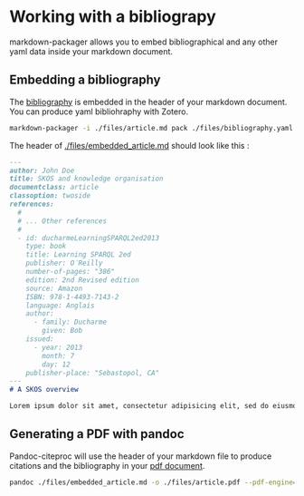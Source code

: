 # Working with a bibliograpy

markdown-packager allows you to embed bibliographical and any other yaml data inside your markdown document.

## Embedding a bibliography

The [bibliography](./files/bibliography.yaml) is embedded in the header of your markdown document. You can produce yaml bibliohraphy with Zotero.

```sh
markdown-packager -i ./files/article.md pack ./files/bibliography.yaml -o ./files/embedded_article.md
```

The header of [./files/embedded_article.md](./files/embedded_article.md) should look like this :

```md
---
author: John Doe
title: SKOS and knowledge organisation
documentclass: article
classoption: twoside
references:
  #
  # ... Other references
  #
  - id: ducharmeLearningSPARQL2ed2013
    type: book
    title: Learning SPARQL 2ed
    publisher: O′Reilly
    number-of-pages: "386"
    edition: 2nd Revised edition
    source: Amazon
    ISBN: 978-1-4493-7143-2
    language: Anglais
    author:
      - family: Ducharme
        given: Bob
    issued:
      - year: 2013
        month: 7
        day: 12
    publisher-place: "Sebastopol, CA"
---
# A SKOS overview

Lorem ipsum dolor sit amet, consectetur adipisicing elit, sed do eiusmod tempor incididunt ut labore et dolore magna aliqua. Ut enim ad minim veniam, quis nostrud exercitation ullamco laboris nisi ut aliquip ex ea commodo consequat. Duis aute irure dolor in reprehenderit in voluptate velit esse cillum dolore eu fugiat nulla pariatur. Excepteur sint occaecat cupidatat non proident, sunt in culpa qui officia deserunt mollit anim id est laborum.[@bakerKeyChoicesDesign2013, p.35]
```

## Generating a PDF with pandoc

Pandoc-citeproc will use the header of your markdown file to produce citations and the bibliography in your [pdf document](./files/article.pdf).

```sh
pandoc ./files/embedded_article.md -o ./files/article.pdf --pdf-engine=xelatex -F pandoc-citeproc
```
